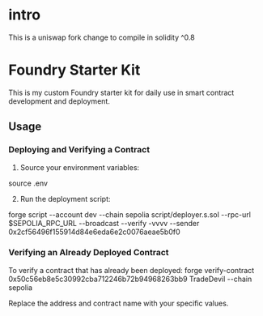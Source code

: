 # intro

This is a uniswap fork change to compile in solidity ^0.8





















# Foundry Starter Kit 

This is my custom Foundry starter kit for daily use in smart contract development and deployment.

## Usage

### Deploying and Verifying a Contract

1. Source your environment variables:

source .env

2. Run the deployment script:

forge script --account dev --chain sepolia script/deployer.s.sol --rpc-url $SEPOLIA_RPC_URL --broadcast --verify -vvvv --sender 0x2cf56496f155914d84e6eda6e2c0076aeae5b0f0

### Verifying an Already Deployed Contract

To verify a contract that has already been deployed:
forge verify-contract 0x50c56eb8e5c30992cba712246b72b94968263bb9 TradeDevil --chain sepolia

Replace the address and contract name with your specific values.



